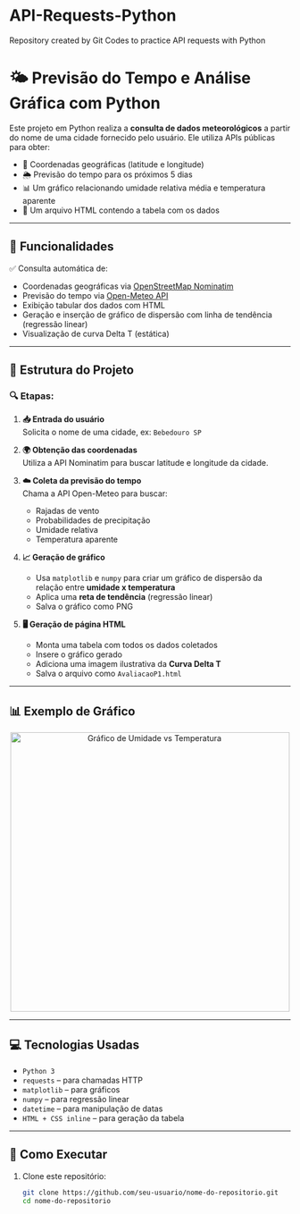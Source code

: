 # API-Requests-Python
Repository created by Git Codes to practice API requests with Python

# 🌤️ Previsão do Tempo e Análise Gráfica com Python

Este projeto em Python realiza a **consulta de dados meteorológicos** a partir do nome de uma cidade fornecido pelo usuário. Ele utiliza APIs públicas para obter:

- 📍 Coordenadas geográficas (latitude e longitude)
- 🌦️ Previsão do tempo para os próximos 5 dias
- 📊 Um gráfico relacionando umidade relativa média e temperatura aparente
- 🧾 Um arquivo HTML contendo a tabela com os dados

---

## 🚀 Funcionalidades

✅ Consulta automática de:

- Coordenadas geográficas via [OpenStreetMap Nominatim](https://nominatim.org/)
- Previsão do tempo via [Open-Meteo API](https://open-meteo.com/)
- Exibição tabular dos dados com HTML
- Geração e inserção de gráfico de dispersão com linha de tendência (regressão linear)
- Visualização de curva Delta T (estática)

---

## 🧠 Estrutura do Projeto

### 🔍 Etapas:

1. **📥 Entrada do usuário**  
   Solicita o nome de uma cidade, ex: `Bebedouro SP`

2. **🌍 Obtenção das coordenadas**  
   Utiliza a API Nominatim para buscar latitude e longitude da cidade.

3. **☁️ Coleta da previsão do tempo**  
   Chama a API Open-Meteo para buscar:
   - Rajadas de vento
   - Probabilidades de precipitação
   - Umidade relativa
   - Temperatura aparente

4. **📈 Geração de gráfico**
   - Usa `matplotlib` e `numpy` para criar um gráfico de dispersão da relação entre **umidade x temperatura**
   - Aplica uma **reta de tendência** (regressão linear)
   - Salva o gráfico como PNG

5. **🖥️ Geração de página HTML**
   - Monta uma tabela com todos os dados coletados
   - Insere o gráfico gerado
   - Adiciona uma imagem ilustrativa da **Curva Delta T**
   - Salva o arquivo como `AvaliacaoP1.html`

---

## 📊 Exemplo de Gráfico

<p align="center">
  <img src="grafico_umidade_vs_temperatura.png" alt="Gráfico de Umidade vs Temperatura" width="500"/>
</p>

---

## 💻 Tecnologias Usadas

- `Python 3`
- `requests` – para chamadas HTTP
- `matplotlib` – para gráficos
- `numpy` – para regressão linear
- `datetime` – para manipulação de datas
- `HTML + CSS inline` – para geração da tabela

---

## 🧪 Como Executar

1. Clone este repositório:
   ```bash
   git clone https://github.com/seu-usuario/nome-do-repositorio.git
   cd nome-do-repositorio
